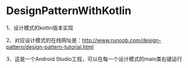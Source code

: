 # DesignPatternWithKotlin

1、设计模式的kotlin版本实现

2、对应设计模式的在线网址是：http://www.runoob.com/design-pattern/design-pattern-tutorial.html

3、这是一个Android Studio工程，可以在每一个设计模式的main类右键运行
